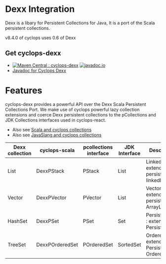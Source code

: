 # Dexx Integration

Dexx is a libary for Persistent Collections for Java, It is a port of the Scala persistent collections.

v8.4.0 of cyclops uses 0.6 of Dexx

## Get cyclops-dexx


* [![Maven Central : cyclops-dexx](https://maven-badges.herokuapp.com/maven-central/com.aol.cyclops/cyclops-dexx/badge.svg)](https://maven-badges.herokuapp.com/maven-central/com.aol.cyclops/cyclops-dexx)   [![javadoc.io](https://javadocio-badges.herokuapp.com/com.aol.cyclops/cyclops-dexx/badge.svg)](https://javadocio-badges.herokuapp.com/com.aol.cyclops/cyclops-dexx)
* [Javadoc for Cyclops Dexx](http://www.javadoc.io/doc/com.aol.cyclops/cyclops-dexx/)

# Features

cyclops-dexx provides a powerful API over the Dexx Scala Persistent Collections Port. We make use of cyclops powerful lazy collection extensions and coerce Dexx persistent collections to the pCollections and JDK Collections interfaces used in cyclops-react.


* Also see [Scala and cyclops collections](https://github.com/aol/cyclops-react/wiki/Scala-%26-cyclops-collections)
* Also see [JavaSlang and cyclops collections](https://github.com/aol/cyclops-react/wiki/JavaSlang-and-cyclops-collections)


|  Dexx collection | cyclops-scala   | pcollections interface   | JDK Interface  | Description  |
|---|---|---|---|---|
| List   | DexxPStack   | PStack  | List  | LinkedListX  : extended persistent linkedlist |
|  Vector | DexxPVector  | PVector   | List   | VectorX : extended persistent ArrayList   |
|  HashSet | DexxPSet  | PSet  | Set  | PersistentSetX : extended Persistent Set  |
|  TreeSet | DexxPOrderedSet  | POrderedSet  | SortedSet  | OrderedSetX : extended Persistent Ordered Set  |






